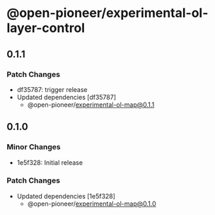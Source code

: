 # @open-pioneer/experimental-ol-layer-control

## 0.1.1

### Patch Changes

-   df35787: trigger release
-   Updated dependencies [df35787]
    -   @open-pioneer/experimental-ol-map@0.1.1

## 0.1.0

### Minor Changes

-   1e5f328: Initial release

### Patch Changes

-   Updated dependencies [1e5f328]
    -   @open-pioneer/experimental-ol-map@0.1.0
